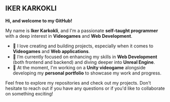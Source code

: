 ## IKER KARKOKLI
**Hi, and welcome to my GitHub!** 

My name is **Iker Karkokli**, and I'm a passionate **self-taught programmer** with a deep interest in **Videogames** and **Web Development**.

- 👋 I love creating and building projects, especially when it comes to **Videogames** and **Web applications**.  
- 👀 I’m currently focused on enhancing my skills in **Web Development** (both frontend and backend) and diving deeper into **Unreal Engine**.  
- 🌱 At the moment, I'm working on a **Unity videogame** alongside developing my **personal portfolio** to showcase my work and progress.  

Feel free to explore my repositories and check out my projects. Don't hesitate to reach out if you have any questions or if you'd like to collaborate on something exciting!
